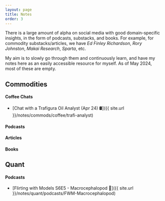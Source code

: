 ```yaml
---
layout: page
title: Notes
order: 3
---
```


There is a large amount of alpha on social media with good domain-specific insights, in the form of podcasts, substacks, and books. For example, for commodity substacks/articles, we have _Ed Finley Richardson_, _Rory Johnston_, _Makai Research_, _Sparta_, etc. 

My aim is to slowly go through them and continuously learn, and have my notes here as an easily accessible resource for myself. As of May 2024, most of these are empty. 

## Commodities

#### Coffee Chats

* [Chat with a Trafigura Oil Analyst (Apr 24) 🛢️]({{ site.url }}/notes/commods/coffee/trafi-analyst)

#### Podcasts
#### Articles
#### Books

## Quant

#### Podcasts

* [Flirting with Models S6E5 - Macrocephalopod 🦑]({{ site.url }}/notes/quant/podcasts/FWM-Macrocephalopod)
